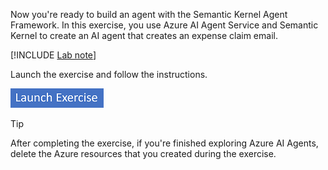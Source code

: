 Now you're ready to build an agent with the Semantic Kernel Agent Framework. In this exercise, you use Azure AI Agent Service and Semantic Kernel to create an AI agent that creates an expense claim email.

[!INCLUDE [Lab note](../../../includes/wwl/launch-exercise-note.md)]

Launch the exercise and follow the instructions.

[![Button to launch exercise.](../media/launch-exercise.png)](https://microsoftlearning.github.io/mslearn-ai-agents/Instructions/04-semantic-kernel.html)

> [!TIP]
> After completing the exercise, if you're finished exploring Azure AI Agents, delete the Azure resources that you created during the exercise.
